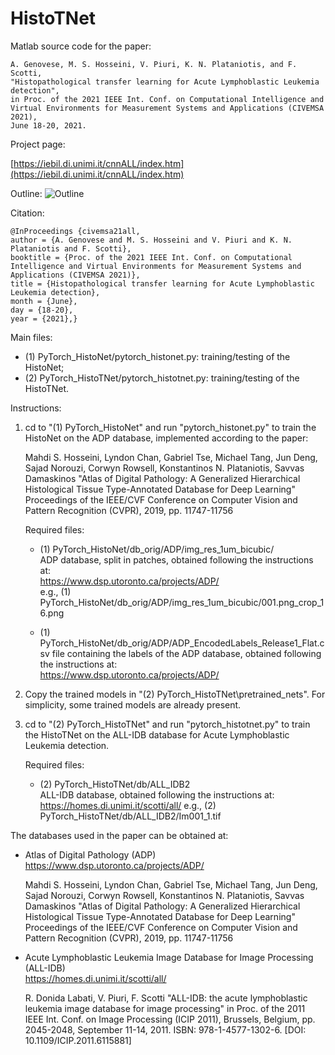 # HistoTNet

Matlab source code for the paper:

	A. Genovese, M. S. Hosseini, V. Piuri, K. N. Plataniotis, and F. Scotti, 
    "Histopathological transfer learning for Acute Lymphoblastic Leukemia detection", 
    in Proc. of the 2021 IEEE Int. Conf. on Computational Intelligence and Virtual Environments for Measurement Systems and Applications (CIVEMSA 2021), 
    June 18-20, 2021.
	
Project page:

[https://iebil.di.unimi.it/cnnALL/index.htm](https://iebil.di.unimi.it/cnnALL/index.htm)
    
Outline:
![Outline](https://iebil.di.unimi.it/cnnALL/imgs/outline_civemsa21all.jpg "Outline")

Citation:

	@InProceedings {civemsa21all,
    author = {A. Genovese and M. S. Hosseini and V. Piuri and K. N. Plataniotis and F. Scotti},
    booktitle = {Proc. of the 2021 IEEE Int. Conf. on Computational Intelligence and Virtual Environments for Measurement Systems and Applications (CIVEMSA 2021)},
    title = {Histopathological transfer learning for Acute Lymphoblastic Leukemia detection},
    month = {June},
    day = {18-20},
    year = {2021},}

Main files:

- (1) PyTorch_HistoNet/pytorch_histonet.py: training/testing of the HistoNet;
- (2) PyTorch_HistoTNet/pytorch_histotnet.py: training/testing of the HistoTNet.

Instructions:

1) cd to "(1) PyTorch_HistoNet" and run "pytorch_histonet.py" to train the HistoNet on the ADP database, implemented according to the paper:

    Mahdi S. Hosseini, Lyndon Chan, Gabriel Tse, Michael Tang, Jun Deng, Sajad Norouzi, Corwyn Rowsell, Konstantinos N. Plataniotis, Savvas Damaskinos
    "Atlas of Digital Pathology: A Generalized Hierarchical Histological Tissue Type-Annotated Database for Deep Learning"
    Proceedings of the IEEE/CVF Conference on Computer Vision and Pattern Recognition (CVPR), 2019, pp. 11747-11756
    
    Required files:
    
    - (1) PyTorch_HistoNet/db_orig/ADP/img_res_1um_bicubic/ <br/>
    ADP database, split in patches, obtained following the instructions at: <br/>
    https://www.dsp.utoronto.ca/projects/ADP/ <br/>
    e.g., (1) PyTorch_HistoNet/db_orig/ADP/img_res_1um_bicubic/001.png_crop_16.png
    
    - (1) PyTorch_HistoNet/db_orig/ADP/ADP_EncodedLabels_Release1_Flat.csv
    file containing the labels of the ADP database, obtained following the instructions at: <br/>
    https://www.dsp.utoronto.ca/projects/ADP/ <br/>
    
2) Copy the trained models in "(2) PyTorch_HistoTNet\pretrained_nets".
For simplicity, some trained models are already present.
    
3) cd to "(2) PyTorch_HistoTNet" and run "pytorch_histotnet.py" to train the HistoTNet on the ALL-IDB database for Acute Lymphoblastic Leukemia detection.
    
    Required files:
    
    - (2) PyTorch_HistoTNet/db/ALL_IDB2 <br/>
    ALL-IDB database, obtained following the instructions at:
    https://homes.di.unimi.it/scotti/all/
    e.g., (2) PyTorch_HistoTNet/db/ALL_IDB2/Im001_1.tif
    
The databases used in the paper can be obtained at:

- Atlas of Digital Pathology (ADP)<br/>
https://www.dsp.utoronto.ca/projects/ADP/

    Mahdi S. Hosseini, Lyndon Chan, Gabriel Tse, Michael Tang, Jun Deng, Sajad Norouzi, Corwyn Rowsell, Konstantinos N. Plataniotis, Savvas Damaskinos
    "Atlas of Digital Pathology: A Generalized Hierarchical Histological Tissue Type-Annotated Database for Deep Learning"
    Proceedings of the IEEE/CVF Conference on Computer Vision and Pattern Recognition (CVPR), 2019, pp. 11747-11756

- Acute Lymphoblastic Leukemia Image Database for Image Processing (ALL-IDB) <br/>
https://homes.di.unimi.it/scotti/all/

    R. Donida Labati, V. Piuri, F. Scotti
    "ALL-IDB: the acute lymphoblastic leukemia image database for image processing"
    in Proc. of the 2011 IEEE Int. Conf. on Image Processing (ICIP 2011), 
    Brussels, Belgium, pp. 2045-2048, September 11-14, 2011. 
    ISBN: 978-1-4577-1302-6. [DOI: 10.1109/ICIP.2011.6115881]
    
